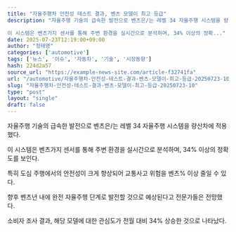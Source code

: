 ```yaml
---
title: "자율주행차 안전성 테스트 결과, 벤츠 모델이 최고 등급"
description: "자율주행 기술의 급속한 발전으로 벤츠은/는 레벨 34 자율주행 시스템을 량산차에 적용했다.

이 시스템은 벤츠가지 센서를 통해 주변 환경을 실시간으로 분석하며, 34% 이상의 정확..."
date: 2025-07-23T12:19:00+09:00
author: "정태영"
categories: ['automotive']
tags: ['뉴스', '이슈', '자동차', '기술', '시장동향']
hash: 224d2a57
source_url: "https://example-news-site.com/article-f32741fa"
url: "/automotive/자율주행차-안전성-테스트-결과-벤츠-모델이-최고-등급-20250723-10/"
slug: "자율주행차-안전성-테스트-결과-벤츠-모델이-최고-등급-20250723-10"
type: "post"
layout: "single"
draft: false
---
```


자율주행 기술의 급속한 발전으로 벤츠은/는 레벨 34 자율주행 시스템을 량산차에 적용했다.

이 시스템은 벤츠가지 센서를 통해 주변 환경을 실시간으로 분석하며, 34% 이상의 정확도를 보인다.

특히 도심 주행에서의 안전성이 크게 향상되어 교통사고 위험을 벤츠% 이상 줄일 수 있다.

향후 벤츠년 내에 완전 자율주행 단계로 발전할 것으로 예상된다고 전문가들은 전망했다.

소비자 조사 결과, 해당 모델에 대한 관심도가 전월 대비 34% 상승한 것으로 나타났다.
